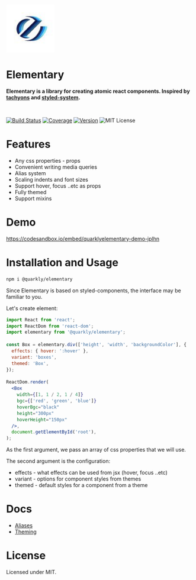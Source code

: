 <p>
  <img width="130" src="elementary-logo.jpg">
</p>
<h1> Elementary </h1>
<p>
  <b>Elementary is a library for creating atomic react components. 
Inspired by <a href="http://tachyons.io/" target="_blank">tachyons</a> and <a href="https://github.com/styled-system/styled-system" target="_blank">styled-system</a>.</b>
</p>
<br>

[![Build Status][badge]][travis]
[![Coverage][coverage-badge]][coverage]
[![Version][version-badge]][npm]
![MIT License][license]
<!-- ![size][] -->

[badge]: https://flat.badgen.net/travis/quarkly/elementary/master
[travis]: https://travis-ci.com/quarkly/elementary

[coverage-badge]: https://flat.badgen.net/codecov/c/github/quarkly/elementary
[coverage]: https://codecov.io/github/quarkly/elementary

[version-badge]: https://flat.badgen.net/npm/v/@quarkly/elementary
[npm]: https://npmjs.com/package/@quarkly/elementary
[license]: https://flat.badgen.net/badge/license/MIT/blue
<!-- [size]: https://flat.badgen.net/packagephobia/min/@quarkly/elementary -->
# Features
- Any css properties - props
- Convenient writing media queries
- Alias ​​system
- Scaling indents and font sizes
- Support hover, focus ..etc as props
- Fully themed
- Support mixins

# Demo
https://codesandbox.io/embed/quarklyelementary-demo-jplhn

# Installation and Usage
```sh
npm i @quarkly/elementary
```
Since Elementary is based on styled-components, the interface may be familiar to you. <br>

Let's create element:
```jsx
import React from 'react';
import ReactDom from 'react-dom';
import elementary from '@quarkly/elementary';

const Box = elementary.div(['height', 'width', 'backgroundColor'], {
  effects: { hover: ':hover' },
  variant: 'boxes',
  themed: 'Box',
});

ReactDom.render(
  <Box
    width={[1, 1 / 2, 1 / 4]}
    bgc={['red', 'green', 'blue']}
    hoverBgc="black"
    height="300px"
    hoverHeight="150px"
  />,
  document.getElementById('root'),
);
```

As the first argument, we pass an array of css properties that we will use.<br>

The second argument is the configuration:

- effects - what effects can be used from jsx (hover, focus ..etc)
- variant - options for component styles from themes
- themed - default styles for a component from a theme

# Docs

- [Aliases](docs/aliases.md)
- [Theming](docs/themnig.md)

# License

Licensed under MIT.